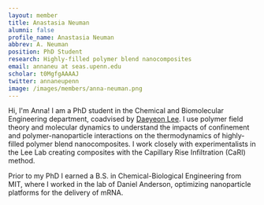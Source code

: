 ```yaml
---
layout: member
title: Anastasia Neuman
alumni: false 
profile_name: Anastasia Neuman
abbrev: A. Neuman
position: PhD Student
research: Highly-filled polymer blend nanocomposites
email: annaneu at seas.upenn.edu
scholar: t0MgfgAAAAJ
twitter: annaneupenn
image: /images/members/anna-neuman.png
---
```


Hi, I'm Anna! I am a  PhD student in the Chemical and Biomolecular Engineering department, coadvised by [Daeyeon Lee](https://www.seas.upenn.edu/~leegroup/people.html). I use polymer field theory and molecular dynamics to understand the impacts of confinement and polymer-nanoparticle interactions on the thermodynamics of highly-filled polymer blend nanocomposites. I work closely with experimentalists in the Lee Lab creating composites with the Capillary Rise Infiltration (CaRI) method. 

Prior to my PhD I earned a B.S. in Chemical-Biological Engineering from MIT, where I worked in the lab of Daniel Anderson, optimizing nanoparticle platforms for the delivery of mRNA.
